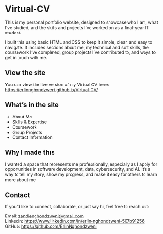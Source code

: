 # Virtual-CV

This is my personal portfolio website, designed to showcase who I am, what I’ve studied, and the skills and projects I’ve worked on as a final-year IT student.

I built this using basic HTML and CSS to keep it simple, clear, and easy to navigate. It includes sections about me, my technical and soft skills, the coursework I’ve completed, group projects I’ve contributed to, and ways to get in touch with me.

## View the site

You can view the live version of my Virtual CV here:  
https://erlinnghondzweni.github.io/Virtual-CV/

## What’s in the site

- About Me  
- Skills & Expertise  
- Coursework  
- Group Projects  
- Contact Information

## Why I made this

I wanted a space that represents me professionally, especially as I apply for opportunities in software development, data, cybersecurity, and AI. It’s a way to tell my story, show my progress, and make it easy for others to learn more about me.

## Contact

If you'd like to connect, collaborate, or just say hi, feel free to reach out:

Email: zandienghondzweni@gmail.com  
LinkedIn: https://www.linkedin.com/in/erlin-nghondzweni-507b91256  
GitHub: https://github.com/ErlinNghondzweni

